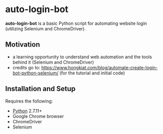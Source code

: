 # auto-login-bot
**auto-login-bot** is a basic Python script for automating website login (utilizing Selenium and ChromeDriver).

## Motivation
- a learning opportunity to understand web automation and the tools behind it (Selenium and ChromeDriver)
- credits go to: https://www.hongkiat.com/blog/automate-create-login-bot-python-selenium/ (for the tutorial and initial code)

## Installation and Setup

Requires the following:

- [Python](https://www.python.org/) 2.7.11+
- Google Chrome browser
- ChromeDriver
- Selenium
